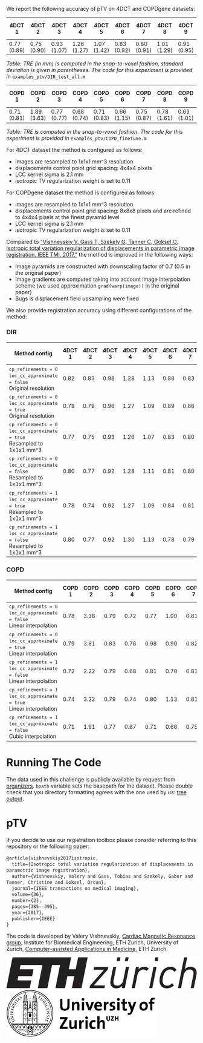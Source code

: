 We report the following accuracy of pTV on 4DCT and COPDgene datasets:

| 4DCT 1  | 4DCT 2  | 4DCT 3  | 4DCT 4  | 4DCT 5  | 4DCT 6  | 4DCT 7  | 4DCT 8  | 4DCT 9  | 4DCT 10  |**Mean**|Mean Time (sec.)|
|---------|---------|---------|---------|---------|---------|---------|---------|---------|---------|----------|---------|
|0.77 (0.89)|0.75 (0.90)|0.93 (1.07)|1.26 (1.27)|1.07 (1.42)|0.83 (0.92)|0.80 (0.91)|1.01 (1.29)|0.91 (0.95)|0.84 (0.97)|**0.92 (1.06)**|130|

*Table: TRE (in mm) is computed in the snap-to-voxel fashion, standard deviation is given in parentheses. The code for this experiment is provided in* `examples_ptv/DIR_test_all.m`


| COPD 1  | COPD 2  | COPD 3  | COPD 4  | COPD 5  | COPD 6  | COPD 7  | COPD 8  | COPD 9  | COPD 10  |**Mean TRE**|Mean Time (sec.)|
|---------|---------|---------|---------|---------|---------|---------|---------|---------|---------|----------|---------|
|0.71 (0.81)|1.89 (3.63)|0.77 (0.77)|0.68 (0.74)|0.71 (0.83)|0.66 (1.15)|0.75 (0.87)|0.78 (1.61)|0.63 (1.01)|0.85 (0.86)|**0.8436 (1.2285)**|442|

*Table: TRE is computed in the snap-to-voxel fashion. The code for this experiment is provided in* `examples_ptv/COPD_finetune.m`

For 4DCT dataset the method is configured as follows:
* images are resampled to 1x1x1 mm^3 resolution
* displacements control point grid spacing: 4x4x4 pixels
* LCC kernel sigma is 2.1 mm
* isotropic TV regularization weight is set to 0.11

For COPDgene dataset the method is configured as follows:
* images are resampled to 1x1x1 mm^3 resolution
* displacements control point grid spacing: 8x8x8 pixels and are refined to 4x4x4 pixels at the finest pyramid level
* LCC kernel sigma is 2.1 mm
* isotropic TV regularization weight is set to 0.11

Compared to ["Vishnevskiy V, Gass T, Szekely G, Tanner C, Goksel O. Isotropic total variation regularization of displacements in parametric image registration. IEEE TMI. 2017."](http://ieeexplore.ieee.org/abstract/document/7570266/)
the method is improved in the following ways:
* Image pyramids are constructed with downscaling factor of 0.7 (0.5 in the original paper)
* Image gradients are computed taking into account image interpolation scheme (we used approximation `grad(warp(image))` in the original paper)
* Bugs is displacement field upsampling were fixed

We also provide registration accuracy using different configurations of the method:
### DIR

| Method config        | 4DCT 1  | 4DCT 2  | 4DCT 3  | 4DCT 4  | 4DCT 5  | 4DCT 6  | 4DCT 7  | 4DCT 8  | 4DCT 9  | 4DCT 10  |**Mean TRE**|Mean Time (sec.)|
|----------------------|---------|---------|---------|---------|---------|---------|---------|---------|---------|---------|----------|---------|
|`cp_refinements = 0`<br/>`loc_cc_approximate = false`<br/>Original resolution |0.82|0.83|0.98|1.28|1.13|0.88|0.83|1.05|0.95|0.87|**0.96**|72|
|`cp_refinements = 0`<br/>`loc_cc_approximate = true`<br/>Original resolution |0.78|0.79|0.96|1.27|1.09|0.89|0.86|1.07|0.94|0.93|**0.96**|57|
|`cp_refinements = 0`<br/>`loc_cc_approximate = true`<br/>Resampled to 1x1x1 mm^3 |0.77|0.75|0.93|1.26|1.07|0.83|0.80|1.01|0.91|0.84|**0.92**|130|
|`cp_refinements = 0`<br/>`loc_cc_approximate = false`<br/>Resampled to 1x1x1 mm^3 |0.80|0.77|0.92|1.28|1.11|0.81|0.80|1.12|0.90|0.79|**0.93**|188|
|`cp_refinements = 1`<br/>`loc_cc_approximate = true`<br/>Resampled to 1x1x1 mm^3 |0.78|0.74|0.92|1.27|1.09|0.84|0.81|0.99|0.92|0.85|**0.92**|178|
|`cp_refinements = 1`<br/>`loc_cc_approximate = false`<br/>Resampled to 1x1x1 mm^3 |0.80|0.77|0.92|1.30|1.13|0.78|0.79|1.00|0.91|0.82|**0.92**|300|

### COPD

| Method config        | COPD 1  | COPD 2  | COPD 3  | COPD 4  | COPD 5  | COPD 6  | COPD 7  | COPD 8  | COPD 9  | COPD 10  |**Mean TRE**|Mean Time (sec.)|
|----------------------|---------|---------|---------|---------|---------|---------|---------|---------|---------|---------|----------|---------|
|`cp_refinements = 0`<br/>`loc_cc_approximate = false`<br/> Linear interpolation |0.78|3.38|0.79|0.72|0.77|1.00|0.81|1.19|0.67|0.86|**1.09**|224|
|`cp_refinements = 0`<br/>`loc_cc_approximate = true`<br/> Linear interpolation |0.79|3.81|0.83|0.78|0.98|0.90|0.82|1.02|0.72|1.07|**1.17**|186|
|`cp_refinements = 1`<br/>`loc_cc_approximate = false`<br/> Linear interpolation |0.72|2.22|0.79|0.68|0.81|0.70|0.81|0.83|0.64|0.86|**0.91**|359|
|`cp_refinements = 1`<br/>`loc_cc_approximate = true`<br/> Linear interpolation |0.74|3.22|0.79|0.74|0.80|1.13|0.81|0.85|0.66|0.92|**1.07**|275|
|`cp_refinements = 1`<br/>`loc_cc_approximate = false`<br/> Cubic interpolation |0.71|1.91|0.77|0.67|0.71|0.66|0.75|0.78|0.64|0.85|**0.8461**|442|


# Running The Code
The data used in this challenge is publicly available by request from [organizers](https://www.dir-lab.com/ReferenceData.html).
`bpath` variable sets the basepath for the dataset. 
Please double check that you directory formatting agrees with the one used by us: [tree output](DIRfiletree.md).

# pTV
If you decide to use our registration toolbox please consider referring to this repository or the following paper:
```
@article{vishnevskiy2017isotropic,
  title={Isotropic total variation regularization of displacements in parametric image registration},
  author={Vishnevskiy, Valery and Gass, Tobias and Szekely, Gabor and Tanner, Christine and Goksel, Orcun},
  journal={IEEE transactions on medical imaging},
  volume={36},
  number={2},
  pages={385--395},
  year={2017},
  publisher={IEEE}
}
```

The code is developed by Valery Vishnevskiy, [Cardiac Magnetic Resonance group](http://www.cmr.ethz.ch/), Institute for Biomedical Engineering, ETH Zurich, University of Zurich,
[Computer-assisted Applications in Medicine](https://www.caim.ee.ethz.ch/), ETH Zurich.

![ETHZurich](imgs/ethzurich_logo.png)
![ETHZurich](imgs/uzh.png)


